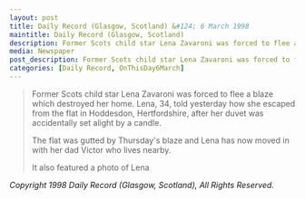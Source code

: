 ```yaml
---
layout: post
title: Daily Record (Glasgow, Scotland) &#124; 6 March 1998
maintitle: Daily Record (Glasgow, Scotland)
description: Former Scots child star Lena Zavaroni was forced to flee a blaze which destroyed her home.
media: Newspaper
post_description: Former Scots child star Lena Zavaroni was forced to flee a blaze which destroyed her home.
categories: [Daily Record, OnThisDay6March]
---
```


> Former Scots child star Lena Zavaroni was forced to flee a blaze which destroyed her home. Lena, 34, told yesterday how she escaped from the flat in Hoddesdon, Hertfordshire, after her duvet was accidentally set alight by a candle.
>
> The flat was gutted by Thursday's blaze and Lena has now moved in with her dad Victor who lives nearby.
>
> It also featured a photo of Lena

<cite>Copyright 1998 Daily Record (Glasgow, Scotland), All Rights Reserved.</cite>

